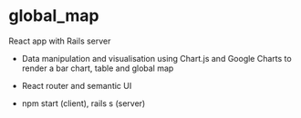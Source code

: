 # global_map

React app with Rails server

- Data manipulation and visualisation using Chart.js and Google Charts to render a bar chart, table and global map

- React router and semantic UI

- npm start (client), rails s (server)
